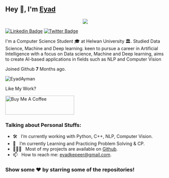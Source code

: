 ## Hey 👋, I'm [Eyad](https://github.com/eyadayman12/)

<p align="center">
  <img src="https://i.pinimg.com/originals/5e/0c/09/5e0c09805d04718512864363ab3f0d78.gif"/>
</p>

[![Linkedin Badge](https://img.shields.io/badge/-LinkedIn-0e76a8?style=flat-square&logo=Linkedin&logoColor=white)](https://www.linkedin.com/in/eyad-aiman-4645111b4/)
[![Twitter Badge](https://img.shields.io/badge/-Twitter-00acee?style=flat-square&logo=Twitter&logoColor=white)](https://twitter.com/eyad_aiman)


I'm a Computer Science Student 🎓 at Helwan University 🏛. Studied Data Science, Machine and Deep learning. keen to pursue a career in Artificial Intelligence with a focus on Data science, Machine and Deep learning, aims to create AI-based applications in fields such as NLP and Computer Vision

Joined Github **7** Months ago.
<p align="left"> <img src="https://komarev.com/ghpvc/?username=eyadayman12&label=Profile%20views&color=0e75b6&style=flat" alt="EyadAyman" /> </p>


Like My Work?

<a href="https://www.buymeacoffee.com/eyadkepeerK" target="_blank"><img src="https://cdn.buymeacoffee.com/buttons/v2/default-yellow.png" alt="Buy Me A Coffee" height="60px" width="217px" ></a>


### Talking about Personal Stuffs:

- 🛠 &nbsp; I’m currently working with Python, C++, NLP, Computer Vision.  
- 🚀 &nbsp; I’m currently Learning and Practicing Problem Solving & CP.
- 👨🏻‍💻 &nbsp; Most of my projects are available on [Github](https://github.com/eyadayman12).
- 📫 &nbsp; How to reach me: eyadkepeer@gmail.com.


### Show some ❤️ by starring some of the repositories!
